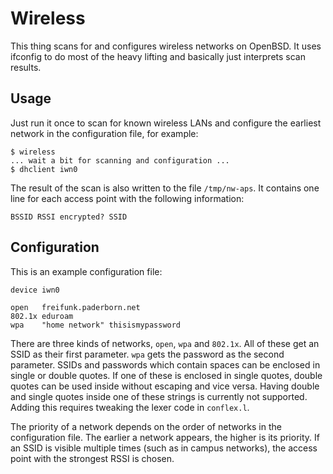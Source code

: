 Wireless
========
This thing scans for and configures wireless networks on OpenBSD. It uses
ifconfig to do most of the heavy lifting and basically just interprets scan
results.

Usage
-----
Just run it once to scan for known wireless LANs and configure the earliest
network in the configuration file, for example:

    $ wireless
    ... wait a bit for scanning and configuration ...
    $ dhclient iwn0

The result of the scan is also written to the file `/tmp/nw-aps`. It contains
one line for each access point with the following information:

    BSSID RSSI encrypted? SSID

Configuration
-------------
This is an example configuration file:

    device iwn0
    
    open   freifunk.paderborn.net
    802.1x eduroam
    wpa    "home network" thisismypassword

There are three kinds of networks, `open`, `wpa` and `802.1x`. All of these get
an SSID as their first parameter. `wpa` gets the password as the second
parameter. SSIDs and passwords which contain spaces can be enclosed in single or
double quotes. If one of these is enclosed in single quotes, double quotes can
be used inside without escaping and vice versa. Having double and single quotes
inside one of these strings is currently not supported. Adding this requires
tweaking the lexer code in `conflex.l`.

The priority of a network depends on the order of networks in the configuration
file. The earlier a network appears, the higher is its priority. If an SSID is
visible multiple times (such as in campus networks), the access point with the
strongest RSSI is chosen.
